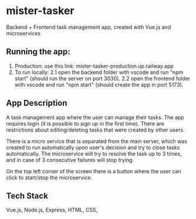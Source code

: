 # mister-tasker
Backend + Frontend task management app, created with Vue.js and microservices

## Running the app:
1. Production: use this link: mister-tasker-production.up.railway.app
2. To run locally:
    2.1 open the backend folder with vscode and run "npm start" (should run the server on port 3030).
    2.2 open the frontend folder with vscode and run "npm start" (should create the app in port 5173).

## App Description
A task management app where the user can manage their tasks.
The app requires login (it is possible to sign up in the first time).
There are restrictions about editing/deleting tasks that were created by other users.

There is a micro service that is separated from the main server, which was created to run automatically upon user's decision and try to close tasks automatically.
The microservice will try to resolve the task up to 3 times, and in case of 3 consecutive failures will stop trying.

On the top left corner of the screen there is a button where the user can click to start/stop the microservice.

## Tech Stack
Vue.js,
Node.js,
Express,
HTML,
CSS,
